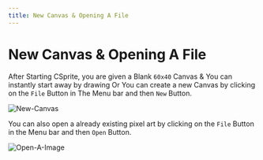 ```yaml
---
title: New Canvas & Opening A File
---
```

# New Canvas & Opening A File

After Starting CSprite, you are given a Blank `60x40` Canvas & You can instantly start away by drawing Or You can create a new Canvas by clicking on the `File` Button in The Menu bar and then `New` Button.

![New-Canvas](https://user-images.githubusercontent.com/75035219/166722099-041ec838-0744-4359-97ef-81733384d783.gif)

You can also open a already existing pixel art by clicking on the `File` Button in the Menu bar and then `Open` Button.

![Open-A-Image](https://user-images.githubusercontent.com/75035219/166722217-d9e54c35-84d0-4de9-b0c4-f17319adaefe.gif)
